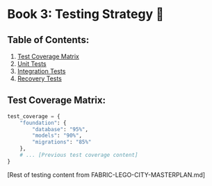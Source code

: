 # Book 3: Testing Strategy 🧪

## Table of Contents:
1. [Test Coverage Matrix](#test-coverage-matrix)
2. [Unit Tests](#unit-tests)
3. [Integration Tests](#integration-tests)
4. [Recovery Tests](#recovery-tests)

## Test Coverage Matrix:

```python
test_coverage = {
    "foundation": {
        "database": "95%",
        "models": "90%",
        "migrations": "85%"
    },
    # ... [Previous test coverage content]
}
```

[Rest of testing content from FABRIC-LEGO-CITY-MASTERPLAN.md] 